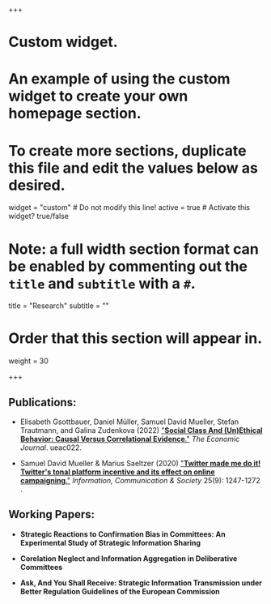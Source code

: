 +++
# Custom widget.
# An example of using the custom widget to create your own homepage section.
# To create more sections, duplicate this file and edit the values below as desired.
widget = "custom"  # Do not modify this line!
active = true  # Activate this widget? true/false

# Note: a full width section format can be enabled by commenting out the `title` and `subtitle` with a `#`.
title = "Research"
subtitle = ""

# Order that this section will appear in.
weight = 30

+++  

## Publications:


* Elisabeth Gsottbauer, Daniel Müller, Samuel David Mueller, Stefan Trautmann, and Galina Zudenkova (2022) ["**Social Class And (Un)Ethical Behavior: Causal Versus Correlational Evidence**."](https://doi.org/10.1093/ej/ueac022) *The Economic Journal*. ueac022.

* Samuel David Mueller & Marius Saeltzer (2020) ["**Twitter made me do it! Twitter's tonal platform incentive and its effect on online campaigning**."](https://doi.org/10.1080/1369118X.2020.1850841) *Information, Communication & Society* 25(9): 1247-1272 .


## Working Papers:

* **Strategic Reactions to Confirmation Bias in Committees: An Experimental Study of Strategic Information Sharing**

* **Corelation Neglect and Information Aggregation in Deliberative Committees**

* **Ask, And You Shall Receive: Strategic Information Transmission under Better Regulation Guidelines of the European Commission**
